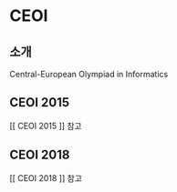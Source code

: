 # CEOI

## 소개

Central-European Olympiad in Informatics

## CEOI 2015
[[ CEOI 2015 ]] 참고

## CEOI 2018
[[ CEOI 2018 ]] 참고

